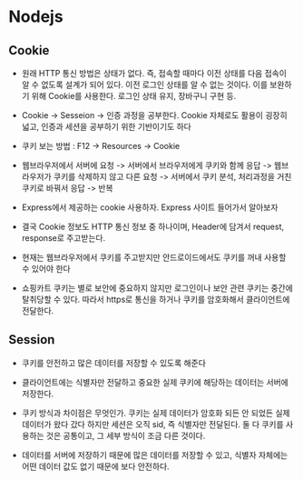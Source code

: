# Nodejs

## Cookie

- 원래 HTTP 통신 방법은 상태가 없다. 즉, 접속할 때마다 이전 상태를 다음 접속이 알 수 없도록 설계가 되어 있다. 이전 로그인 상태를 알 수 없는 것이다. 이를 보완하기 위해 Cookie를 사용한다. 로그인 상태 유지, 장바구니 구현 등.

- Cookie ->  Sesseion -> 인증  과정을 공부한다. Cookie 자체로도 활용이 굉장히 넓고, 인증과 세션을 공부하기 위한 기반이기도 하다

- 쿠키 보는 방법 : F12 -> Resources -> Cookie

- 웹브라우저에서 서버에 요청 -> 서버에서 브라우저에게 쿠키와 함께 응답 -> 웹브라우저가 쿠키를 삭제하지 않고 다른 요청 -> 서버에서 쿠키 분석, 처리과정을 거친 쿠키로 바꿔서 응답 -> 반복

- Express에서 제공하는 cookie 사용하자. Express 사이트 들어가서 알아보자

- 결국 Cookie 정보도 HTTP 통신 정보 중 하나이며, Header에 담겨서 request, response로 주고받는다. 

- 현재는 웹브라우저에서 쿠키를 주고받지만 안드로이드에서도 쿠키를 꺼내 사용할 수 있어야 한다

- 쇼핑카트 쿠키는 별로 보안에 중요하지 않지만 로그인이나 보안 관련 쿠키는 중간에 탈취당할 수 있다. 따라서 https로 통신을 하거나 쿠키를 암호화해서 클라이언트에 전달한다.

## Session

- 쿠키를 안전하고 많은 데이터를 저장할 수 있도록 해준다

- 클라이언트에는 식별자만 전달하고 중요한 실제 쿠키에 해당하는 데이터는 서버에 저장한다.

- 쿠키 방식과 차이점은 무엇인가. 쿠키는 실제 데이터가 암호화 되든 안 되었든 실제 데이터가 왔다 갔다 하지만 세션은 오직 sid, 즉 식별자만 전달된다. 둘 다 쿠키를 사용하는 것은 공통이고, 그 세부 방식이 조금 다른 것이다.

- 데이터를 서버에 저장하기 때문에 많은 데이터를 저장할 수 있고, 식별자 자체에는 어떤 데이터 값도 없기 때문에 보다 안전하다.